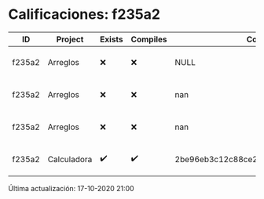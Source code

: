 # Calificaciones: f235a2
|ID|Project|Exists|Compiles|CommitHash|CommitDate|CheckDate|Comments|
|-|-|-|-|-|-|-|-|
|f235a2|Arreglos|❌|❌|NULL|NULL|17-10-2020 21:00:42|No se encontró el archivo en PracticasComputacionI/Arreglos/Arreglos.cpp|
|f235a2|Arreglos|❌|❌|nan|nan|16-10-2020 21:01:36|No se encontró el archivo en PracticasComputacionI/Arreglos/Arreglos.cpp|
|f235a2|Arreglos|❌|❌|nan|nan|15-10-2020 21:24:44|No se encontró el archivo en PracticasComputacionI/Arreglos/Arreglos.cpp|
|f235a2|Calculadora|✔️|✔️|2be96eb3c12c88ce2e7ca157cfb174561eb74ca1|11-10-2020 20:54:38|15-10-2020 21:24:41|nan|

Última actualización: 17-10-2020 21:00